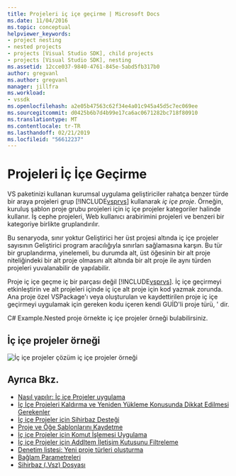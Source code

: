 ```yaml
---
title: Projeleri iç içe geçirme | Microsoft Docs
ms.date: 11/04/2016
ms.topic: conceptual
helpviewer_keywords:
- project nesting
- nested projects
- projects [Visual Studio SDK], child projects
- projects [Visual Studio SDK], nesting
ms.assetid: 12cce037-9840-4761-845e-5abd5fb317b0
author: gregvanl
ms.author: gregvanl
manager: jillfra
ms.workload:
- vssdk
ms.openlocfilehash: a2e05b47563c62f34e4a01c945a45d5c7ec069ee
ms.sourcegitcommit: d0425b6b7d4b99e17ca6ac0671282bc718f80910
ms.translationtype: MT
ms.contentlocale: tr-TR
ms.lasthandoff: 02/21/2019
ms.locfileid: "56612237"
---
```

# <a name="nesting-projects"></a>Projeleri İç İçe Geçirme
VS paketinizi kullanan kurumsal uygulama geliştiriciler rahatça benzer türde bir araya projeleri grup [!INCLUDE[vsprvs](../../code-quality/includes/vsprvs_md.md)] kullanarak *iç içe proje*. Örneğin, kuruluş şablon proje grubu projeleri için iç içe projeler kategoriler halinde kullanır. İş cephe projeleri, Web kullanıcı arabirimini projeleri ve benzeri bir kategoriye birlikte gruplandırılır.

 Bu senaryoda, sınır yoktur Geliştirici her üst projesi altında iç içe projeler sayısının Geliştirici program aracılığıyla sınırları sağlamasına karşın. Bu tür bir gruplandırma, yinelemeli, bu durumda alt, üst öğesinin bir alt proje niteliğindeki bir alt proje olmasını alt altında bir alt proje ile aynı türden projeleri yuvalanabilir de yapılabilir.

 Proje iç içe geçme iç bir parçası değil [!INCLUDE[vsprvs](../../code-quality/includes/vsprvs_md.md)]. İç içe geçirmeyi etkinleştirin ve alt projeleri içinde iç içe alt proje için kod yazmak zorunda. Ana proje özel VSPackage'ı veya oluşturulan ve kaydettirilen proje iç içe geçirmeyi uygulamak için gereken kodu içeren kendi GUİD'li proje türü, ' dir.

 C# Example.Nested proje örnekte iç içe projeler örneği bulabilirsiniz.

## <a name="nested-projects-example"></a>İç içe projeler örneği
 ![İç içe projeler çözüm](../../extensibility/internals/media/vsnestedprojects.gif "vsNestedProjects") iç içe projeler örneği

## <a name="see-also"></a>Ayrıca Bkz.
- [Nasıl yapılır: İç içe Projeler uygulama](../../extensibility/internals/how-to-implement-nested-projects.md)
- [İç İçe Projeleri Kaldırma ve Yeniden Yükleme Konusunda Dikkat Edilmesi Gerekenler](../../extensibility/internals/considerations-for-unloading-and-reloading-nested-projects.md)
- [İç içe Projeler için Sihirbaz Desteği](../../extensibility/internals/wizard-support-for-nested-projects.md)
- [Proje ve Öğe Şablonlarını Kaydetme](../../extensibility/internals/registering-project-and-item-templates.md)
- [İç içe Projeler için Komut İşlemesi Uygulama](../../extensibility/internals/implementing-command-handling-for-nested-projects.md)
- [İç içe Projeler için AddItem İletişim Kutusunu Filtreleme](../../extensibility/internals/filtering-the-additem-dialog-box-for-nested-projects.md)
- [Denetim listesi: Yeni proje türleri oluşturma](../../extensibility/internals/checklist-creating-new-project-types.md)
- [Bağlam Parametreleri](../../extensibility/internals/context-parameters.md)
- [Sihirbaz (.Vsz) Dosyası](../../extensibility/internals/wizard-dot-vsz-file.md)